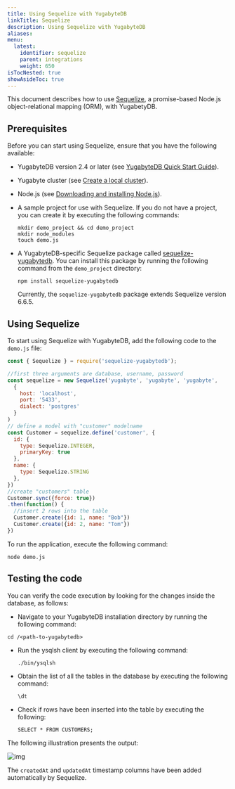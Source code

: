 ```yaml
---
title: Using Sequelize with YugabyteDB
linkTitle: Sequelize
description: Using Sequelize with YugabyteDB
aliases:
menu:
  latest:
    identifier: sequelize
    parent: integrations
    weight: 650
isTocNested: true
showAsideToc: true
---
```


This document describes how to use [Sequelize](https://sequelize.org/), a promise-based Node.js object-relational mapping (ORM), with YugabetyDB.

## Prerequisites

Before you can start using Sequelize, ensure that you have the following available:

- YugabyteDB version 2.4 or later (see [YugabyteDB Quick Start Guide](/latest/quick-start/)).

- Yugabyte cluster (see [Create a local cluster](/latest/quick-start/create-local-cluster/macos/)). 

- Node.js (see [Downloading and installing Node.js](https://docs.npmjs.com/downloading-and-installing-node-js-and-npm#using-a-node-installer-to-install-node-js-and-npm)).

- A sample project for use with Sequelize. If you do not have a project, you can create it by executing the following commands:

  ```shell
  mkdir demo_project && cd demo_project
  mkdir node_modules
  touch demo.js
  ```

- A YugabyteDB-specific Sequelize package called [sequelize-yugabytedb](https://www.npmjs.com/package/sequelize-yugabytedb). You can install this package by running the following command from the `demo_project` directory:

  ```shell
  npm install sequelize-yugabytedb
  ```

  Currently, the `sequelize-yugabytedb` package extends Sequelize version 6.6.5.

## Using Sequelize

To start using Sequelize with YugabyteDB, add the following code to the `demo.js` file:

```javascript
const { Sequelize } = require('sequelize-yugabytedb');

//first three arguments are database, username, password
const sequelize = new Sequelize('yugabyte', 'yugabyte', 'yugabyte',
  {
    host: 'localhost',
    port: '5433',
    dialect: 'postgres'
  }
)
// define a model with "customer" modelname
const Customer = sequelize.define('customer', {
  id: {
    type: Sequelize.INTEGER,
    primaryKey: true
  },
  name: {
    type: Sequelize.STRING
  },
})
//create "customers" table
Customer.sync({force: true})
.then(function() {
  //insert 2 rows into the table
  Customer.create({id: 1, name: "Bob"})
  Customer.create({id: 2, name: "Tom"})
})
```

To run the application, execute the following command:

```shell
node demo.js
```

## Testing the code

You can verify the code execution by looking for the changes inside the database, as follows:

-  Navigate to your YugabyteDB installation directory by running the following command:

  ```shell
  cd /<path-to-yugabytedb>
  ```

- Run the ysqlsh client by executing the following command: 

  ```
  ./bin/ysqlsh
  ```

- Obtain the list of all the tables in the database by executing the following command:  

  ```
  \dt
  ```

- Check if rows have been inserted into the table by executing the following:

  ```
  SELECT * FROM CUSTOMERS;
  ```

The following illustration presents the output:

![img](/images/ee/sequelize.png)

The `createdAt` and `updatedAt` timestamp columns have been added automatically by Sequelize.